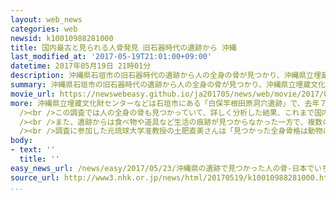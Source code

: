 ```yaml
---
layout: web_news
categories: web
newsid: k10010988281000
title: 国内最古と見られる人骨発見 旧石器時代の遺跡から 沖縄
last_modified_at: '2017-05-19T21:01:00+09:00'
datetime: 2017年05月19日 21時01分
description: 沖縄県石垣市の旧石器時代の遺跡から人の全身の骨が見つかり、沖縄県立埋蔵文化財センターなどが分析した結果、これまで国内最古とされていた骨よりさらに１０００年古い、およそ２万７０００年前の骨と見られることがわかりました。遺跡からは複数の骨も見つかり、埋蔵文化財センターは国内で初めての旧石器時代の墓だったと考えられると指摘しています。
summary: 沖縄県石垣市の旧石器時代の遺跡から人の全身の骨が見つかり、沖縄県立埋蔵文化財センターなどが分析した結果、これまで国内最古とされていた骨よりさらに１０００年古い、およそ２万７０００年前の骨と見られることがわかりました。遺跡からは複数の骨も見つかり、埋蔵文化財センターは国内で初めての旧石器時代の墓だったと考えられると指摘しています。
movie_url: https://newswebeasy.github.io/ja201705/news/web/movie/2017/05/23/k10010988281000.mp4
more: 沖縄県立埋蔵文化財センターなどは石垣市にある「白保竿根田原洞穴遺跡」で、去年７月までの５年間発掘調査を行い、国内で最も古いおよそ２万６０００年前の人の骨が見つかっています。<br
  /><br />この調査では人の全身の骨も見つかっていて、詳しく分析した結果、これまで国内最古とされていた骨よりさらに１０００年古い、およそ２万７０００年前の骨と見られることがわかりました。<br
  /><br />また、遺跡からは食べ物や道具など生活の痕跡が見つからなかった一方で、複数の骨が発掘され、このうち１体の骨は体を折り曲げた状態だったことなどから、文化財センターは国内で初めての旧石器時代の墓があったと考えられると指摘しています。<br
  /><br />調査に参加した元琉球大学准教授の土肥直美さんは「見つかった全身骨格は動物にかまれた痕があることから、遺体を埋葬しない風葬で葬られたと見られ、沖縄では琉球王国時代には風葬の風習があったことがわかっているのでつながりがあるのか分析したい」と話しています。
body:
- text: ''
  title: ''
easy_news_url: /news/easy/2017/05/23/沖縄県の遺跡で見つかった人の骨-日本でいちばん古いか/
source_url: http://www3.nhk.or.jp/news/html/20170519/k10010988281000.html
...
```

